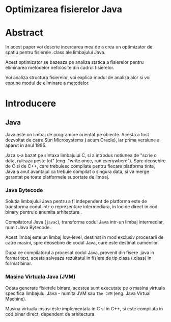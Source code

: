 # Optimizarea fisierelor Java

# Abstract

In acest paper voi descrie incercarea mea de a crea un optimizator de spatiu
pentru fisierele .class ale limbajului Java.

Acest optimizator se bazeaza pe analiza statica a fisierelor pentru eliminarea
metodelor nefolosite din cadrul fisierelor.

Voi analiza structura fisierelor, voi explica modul de analiza alor si voi
expune modul de eliminare a metodelor.

# Introducere

## Java

Java este un limbaj de programare orientat pe obiecte.
Acesta a fost dezvoltat de catre Sun Microsystems (
acum Oracle), iar prima versiune a aparut in anul 1995.

Jaza s-a bazat pe sintaxa limbajului C, si a introdus notiunea de "scrie o data, ruleaza peste tot" (eng. "write once, run everywhere").
Spre deosebire de C si de C++, care trebuiesc compilate pentru fiecare platforma tinta, Java a avut avantajul ca trebuie compilat o singura data, si va merge garantat pe toate platformele suportate de limbaj.

### Java Bytecode

Solutia limbajului Java pentru a fi independent de platforma este de transforma
codul intr-o reprezentare intermediara, in loc de direct in cod binary pentru o anumita arhitectura .

Compilatorul Java (`javac`), transforma codul Java intr-un limbaj intermediar, numit Java Bytecode.

Acest limbaj este un limbaj low-level, destinat in mod exclusiv procesarii de catre masini, spre deosebire de codul Java, care este destinat oamenilor.

Dupa ce compilatorul a procesat codul Java, provenit din fisere .java in format text,
acesta salveaza rezultatul in fisiere de tip clasa (.class) in format binar.

### Masina Virtuala Java (JVM)

Odata generate fisierele binare, acestea sunt executate pe o masina virtuala specifica limbajului Java - numita JVM sau `The JVM` (eng. Java Virtual Machine).

Masina virtuala insusi este implementata in C si in C++, si este compilata in cod binar direct, dependent de arhitectura.
